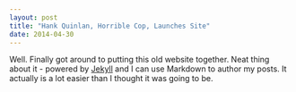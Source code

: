 ```yaml
---
layout: post
title: "Hank Quinlan, Horrible Cop, Launches Site"
date: 2014-04-30
---
```


Well. Finally got around to putting this old website together. Neat thing
about it - powered by [Jekyll](http://jekyllrb.com) and I can use
Markdown to author my posts. It actually is a lot easier than I thought
it was going to be.
